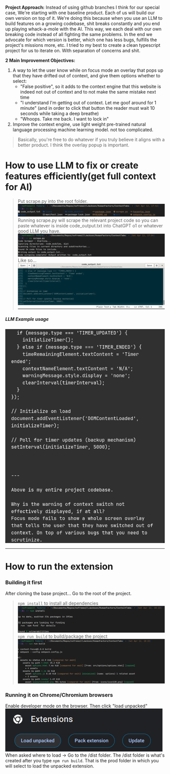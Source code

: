 **Project Approach:**
Instead of using github branches I think for our special case, We're starting with one baseline product. Each of us will build our own version on top of it. We're doing this because when you use an LLM to build features on a growing codebase, shit breaks constantly and you end up playing whack-a-mole with the AI. This way, we each deal with our own breaking code instead of all fighting the same problems.
In the end we advocate for which version is better, which one has less bugs, fulfills the project's missions more, etc. I tried to my best to create a clean typescript project for us to iterate on. With separation of concerns and shit.

**2 Main Improvement Objectives:**
1. A way to let the user know while on focus mode an overlay that pops up that they have drifted out of context, and give them options whether to select:
   - "False positive", so it adds to the context engine that this website is indeed not out of context and to not make the same mistake next time
   - "I understand I'm getting out of context. Let me goof around for 1 minute" (and in order to click that button the reader must wait 10 seconds while taking a deep breathe)
   - "Whoops. Take me back. I want to lock in"
2. Improve the context engine, use light weight pre-trained natural language processing machine learning model. not too complicated.

>Basically, you're free to do whatever if you truly believe it aligns with a better product. I think the overlay popup is important.

# How to use LLM to fix or create features efficiently(get full context for AI)
>Put scrape.py into the root folder.
![](readmeIMGs/Pasted%20image%2020250412175436.png)
>Running scrape.py will scrape the relevant project code so you can paste whatever is inside code_output.txt into ChatGPT o1 or whatever good LLM you have.
![](readmeIMGs/Pasted%20image%2020250412175612.png)
> Like so...
![](readmeIMGs/Pasted%20image%2020250412175725.png)

##### LLM Example usage
![](readmeIMGs/LLMusage.png)

---
# How to run the extension
### Building it first
After cloning the base project...
Go to the root of the project.
>`npm install`
to install all dependencies
![](readmeIMGs/Pasted%20image%2020250412182247.png)
>`npm run build`
>to build/package the project
![](readmeIMGs/Pasted%20image%2020250412182423.png)

### Running it on Chrome/Chromium browsers
Enable developer mode on the browser. Then click "load unpacked"
![](readmeIMGs/Pasted%20image%2020250412182528.png)
When asked where to load -> Go to the /dist folder. The /dist folder is what's created after you type `npm run build`. That is the prod folder in which you will select to load the unpacked extension.
